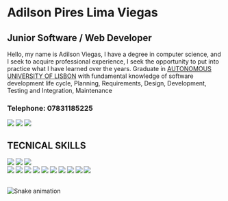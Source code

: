 
# Adilson Pires Lima Viegas

## Junior Software / Web Developer

Hello, my name is Adilson Viegas, I have a degree in computer science, and I seek to acquire professional experience, I seek the opportunity to put into practice what I have learned over the years. Graduate in [AUTONOMOUS UNIVERSITY OF LISBON](https://autonoma.pt/en/courses/computer-science-and-engineering/) with fundamental knowledge of software development life cycle, Planning, Requirements, Design, Development, Testing and Integration, Maintenance


### Telephone: 07831185225
[<img src="https://img.shields.io/badge/Gmail-D14836?style=for-the-badge&logo=gmail&logoColor=white"/>](mailto:viegadilson@gmail.com)
[<img src="https://img.shields.io/badge/website-000000?style=for-the-badge&logo=About.me&logoColor=white"/>](https://viegasadilson.github.io/portfolio/index.html)
[<img src="https://img.shields.io/badge/LinkedIn-0077B5?style=for-the-badge&logo=linkedin&logoColor=white"/>](https://www.linkedin.com/in/adilson-viegas-0629221a2/)

  
## TECNICAL SKILLS
[<img src="https://img.shields.io/badge/Java-ED8B00?style=for-the-badge&logo=java&logoColor=white"/>](#)
[<img src="https://img.shields.io/badge/C%23-239120?style=for-the-badge&logo=c-sharp&logoColor=white"/>](#)
[<img src="https://img.shields.io/badge/Python-14354C?style=for-the-badge&logo=python&logoColor=white"/>](#)	
[<img src="https://img.shields.io/badge/JavaScript-F7DF1E?style=for-the-badge&logo=javascript&logoColor=black"/>](#)
[<img src="https://img.shields.io/badge/MySQL-00000F?style=for-the-badge&logo=mysql&logoColor=white"/>](#)
[<img src="https://img.shields.io/badge/PostgreSQL-316192?style=for-the-badge&logo=postgresql&logoColor=white"/>](#)
[<img src="https://img.shields.io/badge/Django-092E20?style=for-the-badge&logo=django&logoColor=white"/>](#)
[<img src="https://img.shields.io/badge/Flask-000000?style=for-the-badge&logo=flask&logoColor=white"/>](#)
[<img src="https://img.shields.io/badge/Bootstrap-563D7C?style=for-the-badge&logo=bootstrap&logoColor=white"/>](#)
[<img src="https://img.shields.io/badge/Microsoft_Azure-0089D6?style=for-the-badge&logo=microsoft-azure&logoColor=white"/>](#)
[<img src="https://img.shields.io/badge/HTML5-E34F26?style=for-the-badge&logo=html5&logoColor=white"/>](#)
[<img src="https://img.shields.io/badge/CSS3-1572B6?style=for-the-badge&logo=css3&logoColor=white"/>](#)
[<img src="https://img.shields.io/badge/Microsoft_Office-D83B01?style=for-the-badge&logo=microsoft-office&logoColor=white"/>](#)
##
![Snake animation](https://github.com/ViegasAdilson/Viegasadilson/blob/output/github-contribution-grid-snake.svg)
